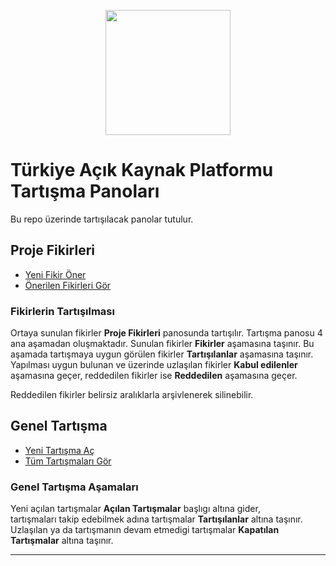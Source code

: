 <p align="center">
  <img src="https://avatars0.githubusercontent.com/u/52421295?s=400&v=4" width="200" />
</p>

# Türkiye Açık Kaynak Platformu Tartışma Panoları

Bu repo üzerinde tartışılacak panolar tutulur.

## Proje Fikirleri

- [Yeni Fikir Öner](https://github.com/acikkaynakplatformu/tartisma/issues/new?projects=acikkaynakplatformu/tartisma/1&template=yeni-fikir.md)
- [Önerilen Fikirleri Gör](https://github.com/acikkaynakplatformu/tartisma/projects/1)

### Fikirlerin Tartışılması

Ortaya sunulan fikirler **Proje Fikirleri** panosunda tartışılır. Tartışma panosu 4 ana aşamadan oluşmaktadır. Sunulan fikirler **Fikirler** aşamasına taşınır. Bu aşamada tartışmaya uygun görülen fikirler **Tartışılanlar** aşamasına taşınır. Yapılması uygun bulunan ve üzerinde uzlaşılan fikirler **Kabul edilenler** aşamasına geçer, reddedilen fikirler ise **Reddedilen** aşamasına geçer.

Reddedilen fikirler belirsiz aralıklarla arşivlenerek silinebilir.

## Genel Tartışma

- [Yeni Tartışma Aç](https://github.com/acikkaynakplatformu/tartisma/issues/new?projects=acikkaynakplatformu/tartisma/2)
- [Tüm Tartışmaları Gör](https://github.com/acikkaynakplatformu/tartisma/projects/2)

### Genel Tartışma Aşamaları

Yeni açılan tartışmalar **Açılan Tartışmalar** başlıgı altına gider, tartışmaları takip edebilmek adına tartışmalar **Tartışılanlar** altına taşınır. Uzlaşılan ya da tartışmanın devam etmedigi tartışmalar **Kapatılan Tartışmalar** altına taşınır.

---
